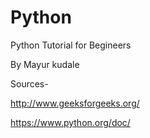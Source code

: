 # Python
Python Tutorial for Begineers




By
Mayur kudale

Sources-

http://www.geeksforgeeks.org/

https://www.python.org/doc/
